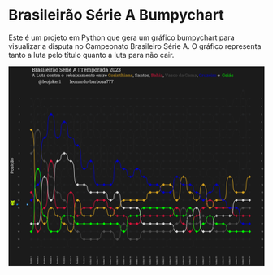 <h1>Brasileirão Série A Bumpychart</h1>

Este é um projeto em Python que gera um gráfico bumpychart para visualizar a disputa no Campeonato Brasileiro Série A. O gráfico representa tanto a luta pelo título quanto a luta para não cair.


<img src="https://github.com/leojoker/Bumpychart_Brasileirao_23/blob/main/images/bumpychart_queda_rodada_34_br23.png">
